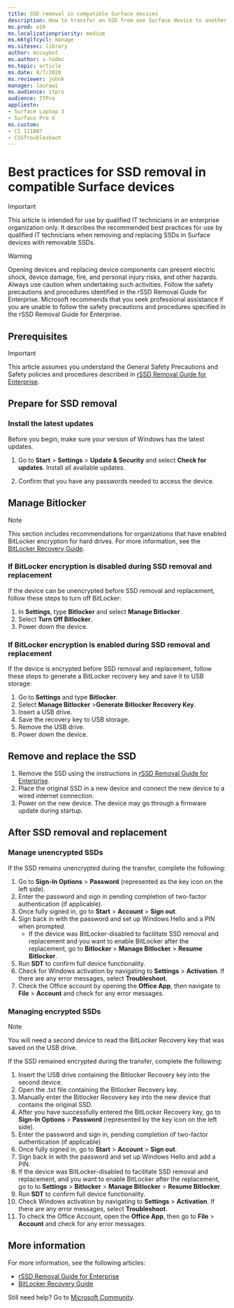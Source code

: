 ```yaml
---
title: SSD removal in compatible Surface devices
description: How to transfer an SSD from one Surface device to another.
ms.prod: w10
ms.localizationpriority: medium
ms.mktglfcycl: manage
ms.sitesec: library
author: mccoybot
ms.author: v-todmc
ms.topic: article
ms.date: 8/7/2020
ms.reviewer: johnk
manager: laurawi
ms.audience: itpro
audience: ITPro
appliesto:
- Surface Laptop 3
- Surface Pro X
ms.custom: 
- CI 121887
- CSSTroubleshoot 
---
```

# Best practices for SSD removal in compatible Surface devices

> [!IMPORTANT]
> This article is intended for use by qualified IT technicians in an enterprise organization only. It describes the recommended best practices for use by qualified IT technicians when removing and replacing SSDs in Surface devices with removable SSDs. 

> [!WARNING]
> Opening devices and replacing device components can present electric shock, device damage, fire, and personal injury risks, and other hazards.  Always use caution when undertaking such activities. Follow the safety precautions and procedures identified in the rSSD Removal Guide for Enterprise. Microsoft recommends that you seek professional assistance if you are unable to follow the safety precautions and procedures specified in the rSSD Removal Guide for Enterprise. 

## Prerequisites

> [!IMPORTANT]
> This article assumes you understand the General Safety Precautions and Safety policies and procedures described in [rSSD Removal Guide for Enterprise](https://www.microsoft.com/download/100440).

## Prepare for SSD removal 

### Install the latest updates 

Before you begin, make sure your version of Windows has the latest updates.

1.	Go to **Start** > **Settings** > **Update & Security** and select **Check for updates**. Install all available updates.  

2.	Confirm that you have any passwords needed to access the device.  
 
## Manage Bitlocker 

> [!NOTE]
> This section includes recommendations for organizations that have enabled BitLocker encryption for hard drives. For more information, see the [BitLocker Recovery Guide](https://docs.microsoft.com/windows/security/information-protection/bitlocker/bitlocker-recovery-guide-plan). 

### If BitLocker encryption is disabled during SSD removal and replacement

If the device can be unencrypted before SSD removal and replacement, follow these steps to turn off BitLocker:

1.	In **Settings**, type **Bitlocker** and select **Manage Bitlocker**. 
2.	Select **Turn Off Bitlocker**. 
3.	Power down the device. 

### If BitLocker encryption is enabled during SSD removal and replacement

If the device is encrypted before SSD removal and replacement, follow these steps to generate a BitLocker recovery key and save it to USB storage:

1.	Go to **Settings** and type **Bitlocker**.
2. Select **Manage Bitlocker** >**Generate Bitlocker Recovery Key**.
2.	Insert a USB drive. 
3.	Save the recovery key to USB storage.  
4.	Remove the USB drive.  
5.	Power down the device. 

## Remove and replace the SSD 

1.	Remove the SSD using the instructions in [rSSD Removal Guide for Enterprise](https://www.microsoft.com/download/100440). 
2. Place the original SSD in a new device and connect the new device to a wired internet connection.
2.	Power on the new device. The device may go through a firmware update during startup.  
 
## After SSD removal and replacement

### Manage unencrypted SSDs 

If the SSD remains unencrypted during the transfer, complete the following: 

1.	Go to **Sign-In Options** > **Password** (represented as the key icon on the left side).  
2.	Enter the password and sign in pending completion of two-factor authentication (if applicable).
3.	Once fully signed in, go to **Start** > **Account** > **Sign out**.  
4.	Sign back in with the password and set up Windows Hello and a PIN when prompted. 
    - If the device was BitLocker-disabled to facilitate SSD removal and replacement and you want to enable BitLocker after the replacement, go to **Bitlocker** > **Manage Bitlocker** > **Resume Bitlocker**.  
6.	Run **SDT** to confirm full device functionality.  
7.	Check for Windows activation by navigating to **Settings** > **Activation**.  If there are any error messages, select **Troubleshoot**. 
8.	Check the Office account by opening the **Office App**, then navigate to **File** > **Account** and check for any error messages.  

### Managing encrypted SSDs 

> [!NOTE]
> You will need a second device to read the BitLocker Recovery key that was saved on the USB drive. 

If the SSD remained encrypted during the transfer, complete the following:

1.	Insert the USB drive containing the Bitlocker Recovery key into the second device. 
2.	Open the .txt file containing the Bitlocker Recovery key. 
3.	Manually enter the Bitlocker Recovery key into the new device that contains the original SSD.  
4.	After you have successfully entered the BitLocker Recovery key, go to **Sign-In Options** > **Password** (represented by the key icon on the left side).  
5.	Enter the password and sign in, pending completion of two-factor authentication (if applicable) 
6.	Once fully signed in, go to **Start** > **Account** > **Sign out**.  
7.	Sign back in with the password and set up Windows Hello and add a PIN. 
8.	If the device was BitLocker-disabled to facilitate SSD removal and replacement, and you want to enable BitLocker after the replacement, go to to **Settings** > **Bitlocker** > **Manage Bitlocker** > **Resume Bitlocker**.  
9.	Run **SDT** to confirm full device functionality.  
10.	Check Windows activation by navigating to **Settings** > **Activation**.  If there are any error messages, select **Troubleshoot**.
11.	To check the Office Account, open the **Office App**, then go to **File** > **Account** and check for any error messages.

## More information 

For more information, see the following articles:

- [rSSD Removal Guide for Enterprise](https://www.microsoft.com/download/100440)
- [BitLocker Recovery Guide](https://docs.microsoft.com/windows/security/information-protection/bitlocker/bitlocker-recovery-guide-plan)

Still need help? Go to [Microsoft Community](https://answers.microsoft.com/).